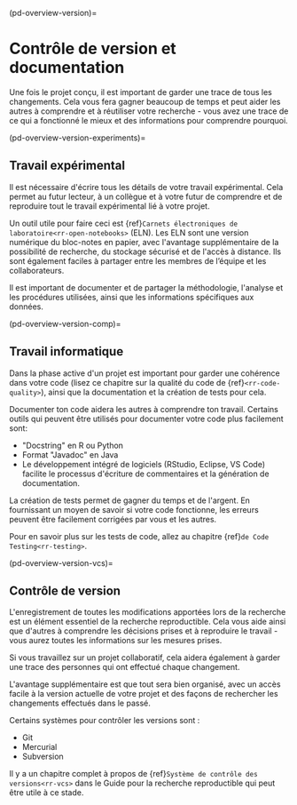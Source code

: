(pd-overview-version)=
# Contrôle de version et documentation

Une fois le projet conçu, il est important de garder une trace de tous les changements. Cela vous fera gagner beaucoup de temps et peut aider les autres à comprendre et à réutiliser votre recherche - vous avez une trace de ce qui a fonctionné le mieux et des informations pour comprendre pourquoi.

(pd-overview-version-experiments)=
## Travail expérimental

Il est nécessaire d'écrire tous les détails de votre travail expérimental. Cela permet au futur lecteur, à un collègue et à votre futur de comprendre et de reproduire tout le travail expérimental lié à votre projet.

Un outil utile pour faire ceci est {ref}`Carnets électroniques de laboratoire<rr-open-notebooks>` (ELN). Les ELN sont une version numérique du bloc-notes en papier, avec l'avantage supplémentaire de la possibilité de recherche, du stockage sécurisé et de l'accès à distance. Ils sont également faciles à partager entre les membres de l’équipe et les collaborateurs.

Il est important de documenter et de partager la méthodologie, l'analyse et les procédures utilisées, ainsi que les informations spécifiques aux données.

(pd-overview-version-comp)=
## Travail informatique

Dans la phase active d'un projet est important pour garder une cohérence dans votre code (lisez ce chapitre sur la qualité du code de {ref}`<rr-code-quality>`), ainsi que la documentation et la création de tests pour cela.

Documenter ton code aidera les autres à comprendre ton travail. Certains outils qui peuvent être utilisés pour documenter votre code plus facilement sont:
- "Docstring" en R ou Python
- Format "Javadoc" en Java
- Le développement intégré de logiciels (RStudio, Eclipse, VS Code) facilite le processus d'écriture de commentaires et la génération de documentation.

La création de tests permet de gagner du temps et de l'argent. En fournissant un moyen de savoir si votre code fonctionne, les erreurs peuvent être facilement corrigées par vous et les autres.

Pour en savoir plus sur les tests de code, allez au chapitre {ref}`de Code Testing<rr-testing>`.

(pd-overview-version-vcs)=
## Contrôle de version

L'enregistrement de toutes les modifications apportées lors de la recherche est un élément essentiel de la recherche reproductible. Cela vous aide ainsi que d'autres à comprendre les décisions prises et à reproduire le travail - vous aurez toutes les informations sur les mesures prises.

Si vous travaillez sur un projet collaboratif, cela aidera également à garder une trace des personnes qui ont effectué chaque changement.

L'avantage supplémentaire est que tout sera bien organisé, avec un accès facile à la version actuelle de votre projet et des façons de rechercher les changements effectués dans le passé.

Certains systèmes pour contrôler les versions sont :
- Git
- Mercurial
- Subversion

Il y a un chapitre complet à propos de {ref}`Système de contrôle des versions<rr-vcs>` dans le Guide pour la recherche reproductible qui peut être utile à ce stade.
